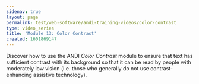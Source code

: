 ```yaml
---
sidenav: true
layout: page
permalink: test/web-software/andi-training-videos/color-contrast
type: video_series
title: 'Module 13: Color Contrast'
created: 1601869147
---
```


Discover how to use the ANDI _Color Contrast_ module to ensure that text has sufficient contrast with its background so that it can be read by people with moderately low vision (i.e. those who generally do not use contrast-enhancing assistive technology).